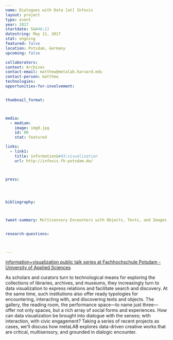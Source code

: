 ```yaml
---
name: Dialogues with Data [at] Infovis
layout: project
type: event
year: 2017
startdate: 5&#46;11
datestring: May 11, 2017
stat: ongoing
featured: false
location: Potsdam, Germany
upcoming: false

collaborators:
context: Archives
contact-email: matthew@metalab.harvard.edu
contact-person: matthew
technologies: 
opportunities-for-involvement:


thumbnail_format:



media:
  - medium:
    image: img0.jpg
    id: 00
    stat: featured

links:
  - link1: 
    title: information&#43;visualization
    url: http://infovis.fh-potsdam.de/



press:




bibliography:



tweet-summary: Multisensory Encounters with Objects, Texts, and Images 


research-questions:



---
```

<a href="http://infovis.fh-potsdam.de" target="_blank">information+visualization public talk series at Fachhochschule Potsdam - University of Applied Sciences</a>

As scholars and curators turn to technological means for exploring the collections of libraries, archives, and museums, they increasingly turn to data visualization to express relations and facilitate search and discovery. At the same time, such institutions also offer ready typologies for encountering, interacting with, and discovering texts and objects. The gallery, the reading room, the performance space—to name just three—offer not only spaces, but a rich array of social forms and experiences. How can data visualization be brought into dialogue with the senses; with interaction, with civic engagement? Taking a series of recent projects as cases, we'll discuss how metaLAB explores data-driven creative works that are critical, multisensory, and grounded in dialogic encounter.
